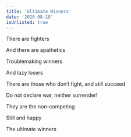 ```yaml
---
title: 'Ultimate Winners'
date: '2020-08-18'
isUnlisted: true
---
```


There are fighters

And there are apathetics

Troublemaking winners

And lazy losers

There are those who don’t fight, and still succeed

Do not declare war, neither surrender!

They are the non-competing

Still and happy

The ultimate winners
